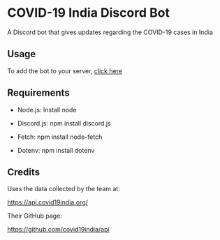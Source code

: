 # COVID-19 India Discord Bot

A Discord bot that gives updates regarding the COVID-19 cases in India

## Usage

To add the bot to your server, [click here](https://discordapp.com/oauth2/authorize?&client_id=723409740083757166&scope=bot&permissions=8)



## Requirements

* Node.js: Install node

* Discord.js: npm install discord.js

* Fetch: npm install node-fetch

* Dotenv: npm install dotenv

## Credits

Uses the data collected by the team at:

   https://api.covid19india.org/

Their GitHub page:

   https://github.com/covid19india/api
